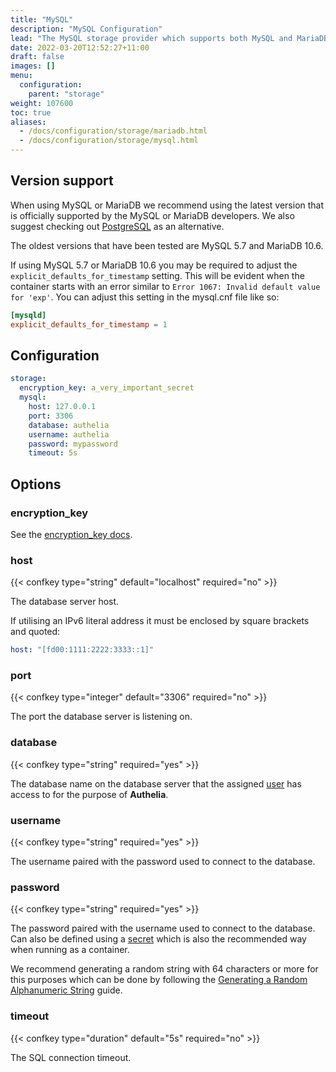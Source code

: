 ```yaml
---
title: "MySQL"
description: "MySQL Configuration"
lead: "The MySQL storage provider which supports both MySQL and MariaDB."
date: 2022-03-20T12:52:27+11:00
draft: false
images: []
menu:
  configuration:
    parent: "storage"
weight: 107600
toc: true
aliases:
  - /docs/configuration/storage/mariadb.html
  - /docs/configuration/storage/mysql.html
---
```


## Version support

When using MySQL or MariaDB we recommend using the latest version that is officially supported by the MySQL or MariaDB
developers. We also suggest checking out [PostgreSQL](postgres.md) as an alternative.

The oldest versions that have been tested are MySQL 5.7 and MariaDB 10.6.

If using MySQL 5.7 or MariaDB 10.6 you may be required to adjust the `explicit_defaults_for_timestamp` setting. This
will be evident when the container starts with an error similar to `Error 1067: Invalid default value for 'exp'`. You
can adjust this setting in the mysql.cnf file like so:

```cnf
[mysqld]
explicit_defaults_for_timestamp = 1
```

## Configuration

```yaml
storage:
  encryption_key: a_very_important_secret
  mysql:
    host: 127.0.0.1
    port: 3306
    database: authelia
    username: authelia
    password: mypassword
    timeout: 5s
```

## Options

### encryption_key

See the [encryption_key docs](introduction.md#encryption_key).

### host

{{< confkey type="string" default="localhost" required="no" >}}

The database server host.

If utilising an IPv6 literal address it must be enclosed by square brackets and quoted:

```yaml
host: "[fd00:1111:2222:3333::1]"
```

### port

{{< confkey type="integer" default="3306" required="no" >}}

The port the database server is listening on.

### database

{{< confkey type="string" required="yes" >}}

The database name on the database server that the assigned [user](#username) has access to for the purpose of
__Authelia__.

### username

{{< confkey type="string" required="yes" >}}

The username paired with the password used to connect to the database.

### password

{{< confkey type="string" required="yes" >}}

The password paired with the username used to connect to the database. Can also be defined using a
[secret](../methods/secrets.md) which is also the recommended way when running as a container.

We recommend generating a random string with 64 characters or more for this purposes which can be done by following the
[Generating a Random Alphanumeric String](../miscellaneous/guides.md#generating-a-random-alphanumeric-string)
guide.

### timeout

{{< confkey type="duration" default="5s" required="no" >}}

The SQL connection timeout.
